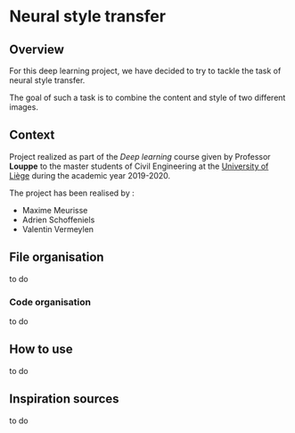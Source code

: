 # Neural style transfer

## Overview

For this deep learning project, we have decided to try to tackle the task of neural style transfer.

The goal of such a task is to combine the content and style of two different images.

## Context

Project realized as part of the *Deep learning* course given by Professor **Louppe** to the master students of Civil Engineering at the [University of Liège](https://www.uliege.be/) during the academic year 2019-2020.

The project has been realised by :

* Maxime Meurisse
* Adrien Schoffeniels
* Valentin Vermeylen

## File organisation

to do

### Code organisation

to do

## How to use

to do

## Inspiration sources

to do
